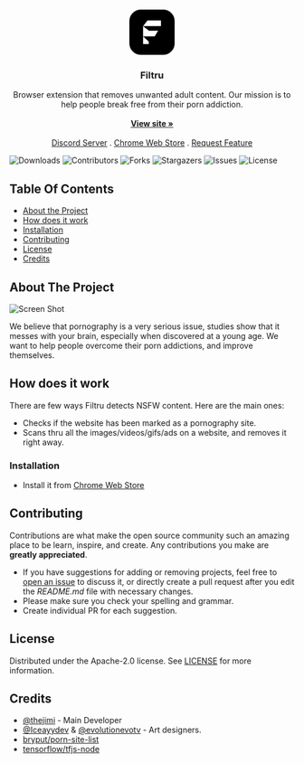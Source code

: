 <br/>
<p align="center">
  <a href="https://chrome.google.com/webstore/detail/Filtru/lgoabbdkdjegjbagmeejkenednmkpcji">
    <img src="./cdn/128.png" alt="Logo" width="80" height="80">
  </a>

  <h3 align="center">Filtru</h3>

  <p align="center">
    Browser extension that removes unwanted adult content. Our mission is to help people break free from their porn addiction.
    <br/>
    <br/>
    <a href="https://filtru.xyz/"><strong>View site »</strong></a>
    <br/>
    <br/>
    <a href="https://discord.gg/amzJCXpCks">Discord Server</a>
    .
    <a href="https://chromewebstore.google.com/detail/filtru/kdobcpbciagankkgbgiocdohnbfmjfbk?hl=en">Chrome Web Store</a>
    .
    <a href="https://github.com/thejimi/Filtru/issues">Request Feature</a>
  </p>
</p>

![Downloads](https://img.shields.io/github/downloads/thejimi/Filtru/total) ![Contributors](https://img.shields.io/github/contributors/thejimi/Filtru?color=dark-green) ![Forks](https://img.shields.io/github/forks/thejimi/Filtru?style=social) ![Stargazers](https://img.shields.io/github/stars/thejimi/Filtru?style=social) ![Issues](https://img.shields.io/github/issues/thejimi/Filtru) ![License](https://img.shields.io/github/license/thejimi/Filtru) 

## Table Of Contents

* [About the Project](#about-the-project)
* [How does it work](#how-does-it-work)
* [Installation](#installation)
* [Contributing](#contributing)
* [License](#license)
* [Credits](#credits)

## About The Project

![Screen Shot](https://lh3.googleusercontent.com/VXPyZZuiy56wP7uz6Ql7JQTT_kRnKaHa6meGT1k8UbR6OBKWsuCpN0z5jsRzH9JFKW2-egAtrNhAhb-_AXRI7qQX=s800-w800-h500)

We believe that pornography is a very serious issue, studies show that it messes with your brain, especially when discovered at a young age.
We want to help people overcome their porn addictions, and improve themselves.

## How does it work

There are few ways Filtru detects NSFW content. Here are the main ones:
- Checks if the website has been marked as a pornography site.
- Scans thru all the images/videos/gifs/ads on a website, and removes it right away.

### Installation

- Install it from [Chrome Web Store](https://chromewebstore.google.com/detail/filtru/kdobcpbciagankkgbgiocdohnbfmjfbk?hl=en)

## Contributing

Contributions are what make the open source community such an amazing place to be learn, inspire, and create. Any contributions you make are **greatly appreciated**.
* If you have suggestions for adding or removing projects, feel free to [open an issue](https://github.com/thejimi/Filtru/issues/new) to discuss it, or directly create a pull request after you edit the *README.md* file with necessary changes.
* Please make sure you check your spelling and grammar.
* Create individual PR for each suggestion.

## License

Distributed under the Apache-2.0 license. See [LICENSE](https://github.com/thejimi/Filtru/blob/main/LICENSE.md) for more information.

## Credits

- [@thejimi](https://github.com/thejimi) - Main Developer
- [@Iceayydev](https://github.com/Iceayydev) & [@evolutionevotv](https://github.com/evoIutionevotv) - Art designers.
- [bryput/porn-site-list](https://github.com/bryput/porn-site-list/blob/master/sites.json)
- [tensorflow/tfjs-node](https://github.com/tensorflow/tfjs)